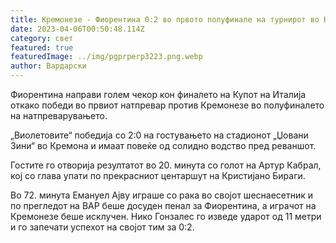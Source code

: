 ```yaml
---
title: Кремонезе - Фиорентина 0:2 во првото полуфинале на турнирот во Купот на Италија
date: 2023-04-06T00:50:48.114Z
category: свет
featured: true
featuredImage: ../img/pgprperp3223.png.webp
author: Вардарски
---
```


Фиорентина направи голем чекор кон финалето на Купот на Италија откако победи во првиот натпревар против Кремонезе во полуфиналето на натпреварувањето.

„Виолетовите“ победија со 2:0 на гостувањето на стадионот „Џовани Зини“ во Кремона и имаат повеќе од солидно водство пред реваншот.

Гостите го отворија резултатот во 20. минута со голот на Артур Кабрал, кој со глава упати по прекрасниот центаршут на Кристијано Бираги.

Во 72. минута Емануел Ајву играше со рака во својот шеснаесетник и по прегледот на ВАР беше досуден пенал за Фиорентина, а играчот на Кремонезе беше исклучен. Нико Гонзалес го изведе ударот од 11 метри и го запечати успехот на својот тим за 0:2.
